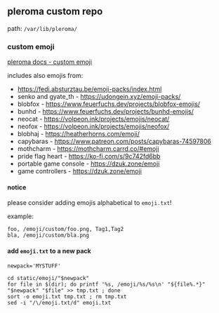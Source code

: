 ## pleroma custom repo

path: `/var/lib/pleroma/`

### custom emoji
[pleroma docs - custom emoji](https://docs-develop.pleroma.social/backend/configuration/custom_emoji/#custom-emoji)

includes also emojis from:
- https://fedi.absturztau.be/emoji-packs/index.html
- senko and gyate_th - https://udongein.xyz/emoji-packs/
- blobfox - https://www.feuerfuchs.dev/projects/blobfox-emojis/
- bunhd - https://www.feuerfuchs.dev/projects/bunhd-emojis/
- neocat - https://volpeon.ink/projects/emojis/neocat/
- neofox - https://volpeon.ink/projects/emojis/neofox/
- blobhaj - https://heatherhorns.com/emoji/
- capybaras - https://www.patreon.com/posts/capybaras-74597806
- mothcharm - https://mothcharm.carrd.co/#emoji
- pride flag heart - https://ko-fi.com/s/9c742fd6bb
- portable game console - https://dzuk.zone/emoji
- game controllers - https://dzuk.zone/emoji

#### notice

please consider adding emojis alphabetical to `emoji.txt`!

example:
```
foo, /emoji/custom/foo.png, Tag1,Tag2
bla, /emoji/custom/bla.png
```

#### add `emoji.txt` to a new pack
```
newpack='MYSTUFF'

cd static/emoji/"$newpack"
for file in $(dir); do printf '%s, /emoji/%s/%s\n' "${file%.*}" "$newpack" "$file" >> tmp.txt ; done
sort -o emoji.txt tmp.txt ; rm tmp.txt
sed -i "/\/emoji.txt/d" emoji.txt
```
